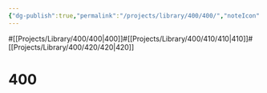 ```yaml
---
{"dg-publish":true,"permalink":"/projects/library/400/400/","noteIcon":"0","created":"2024-01-31T10:10:26.872+09:00","updated":"2024-02-05T12:40:32.132+09:00"}
---
```


#[[Projects/Library/400/400\|400]]#[[Projects/Library/400/410/410\|410]]#[[Projects/Library/400/420/420\|420]]


# 400

